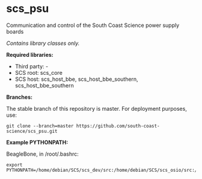 # scs_psu
Communication and control of the South Coast Science power supply boards

_Contains library classes only._


**Required libraries:** 

* Third party: -
* SCS root: scs_core
* SCS host: scs_host_bbe, scs_host_bbe_southern, scs_host_bbe_southern


**Branches:**

The stable branch of this repository is master. For deployment purposes, use:

    git clone --branch=master https://github.com/south-coast-science/scs_psu.git


**Example PYTHONPATH:**

BeagleBone, in /root/.bashrc:

    export PYTHONPATH=/home/debian/SCS/scs_dev/src:/home/debian/SCS/scs_osio/src:/home/debian/SCS/scs_mfr/src:/home/debian/SCS/scs_psu/src:/home/debian/SCS/scs_comms_ge910/src:/home/debian/SCS/scs_dfe_eng/src:/home/debian/SCS/scs_host_bbe/src:/home/debian/SCS/scs_core/src:$PYTHONPATH
